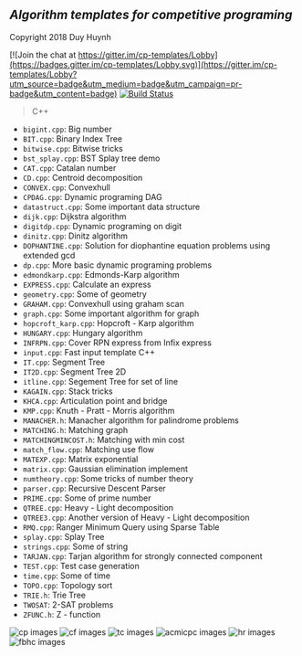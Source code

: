 ## ***Algorithm templates for competitive programing***
Copyright 2018 Duy Huynh

[![Join the chat at https://gitter.im/cp-templates/Lobby](https://badges.gitter.im/cp-templates/Lobby.svg)](https://gitter.im/cp-templates/Lobby?utm_source=badge&utm_medium=badge&utm_campaign=pr-badge&utm_content=badge)
[![Build Status](https://travis-ci.org/hdi-superuser/cp-templates.svg?branch=master)](https://travis-ci.org/hdi-superuser/cp-templates)

> C++
>
- `bigint.cpp`: Big number
- `BIT.cpp`: Binary Index Tree
- `bitwise.cpp`: Bitwise tricks
- `bst_splay.cpp`: BST Splay tree demo
- `CAT.cpp`: Catalan number
- `CD.cpp`: Centroid decomposition
- `CONVEX.cpp`: Convexhull
- `CPDAG.cpp`: Dynamic programing DAG
- `datastruct.cpp`: Some important data structure
- `dijk.cpp`: Dijkstra algorithm
- `digitdp.cpp`: Dynamic  programing on digit
- `dinitz.cpp`: Dinitz algorithm
- `DOPHANTINE.cpp`: Solution for diophantine equation problems using extended gcd
- `dp.cpp`: More basic dynamic programing problems
- `edmondkarp.cpp`: Edmonds-Karp algorithm
- `EXPRESS.cpp`: Calculate an express
- `geometry.cpp`: Some of geometry
- `GRAHAM.cpp`: Convexhull using graham scan
- `graph.cpp`: Some important algorithm for graph
- `hopcroft_karp.cpp`: Hopcroft - Karp algorithm
- `HUNGARY.cpp`: Hungary algorithm
- `INFRPN.cpp`: Cover RPN express from Infix express
- `input.cpp`: Fast input template C++
- `IT.cpp`: Segment Tree
- `IT2D.cpp`: Segment Tree 2D
- `itline.cpp`: Segement Tree for set of line
- `KAGAIN.cpp`: Stack tricks
- `KHCA.cpp`: Articulation point and bridge
- `KMP.cpp`: Knuth - Pratt - Morris algorithm
- `MANACHER.h`: Manacher algorithm for palindrome problems
- `MATCHING.h`: Matching graph
- `MATCHINGMINCOST.h`: Matching with min cost
- `match_flow.cpp`: Matching use flow
- `MATEXP.cpp`: Matrix exponential
- `matrix.cpp`: Gaussian elimination implement
- `numtheory.cpp`: Some tricks of number theory
- `parser.cpp`: Recursive Descent Parser
- `PRIME.cpp`: Some of prime number
- `QTREE.cpp`: Heavy - Light decomposition
- `QTREE3.cpp`: Another version of Heavy - Light decomposition
- `RMQ.cpp`: Ranger Minimum Query using Sparse Table
- `splay.cpp`: Splay Tree
- `strings.cpp`: Some of string
- `TARJAN.cpp`: Tarjan algorithm for strongly connected component
- `TEST.cpp`: Test case generation
- `time.cpp`: Some of time
- `TOPO.cpp`: Topology sort
- `TRIE.h`: Trie Tree
- `TWOSAT`: 2-SAT problems
- `ZFUNC.h`: Z - function

![cp images](http://cpbook.net/img/cp-logo.png)
![cf images](http://wunderfund.io/static/codeforces_logo.png)
![tc images](https://apps.topcoder.com/i/reskin/logo.png)
![acmicpc images](http://www.acmicpc-latam.org/logo_acm.jpg)
![hr images](https://aadityapurani.files.wordpress.com/2015/09/hackerrank-logo.jpg)
![fbhc images](https://webtoolfeed.files.wordpress.com/2012/03/facebok-hackathon.jpg)
